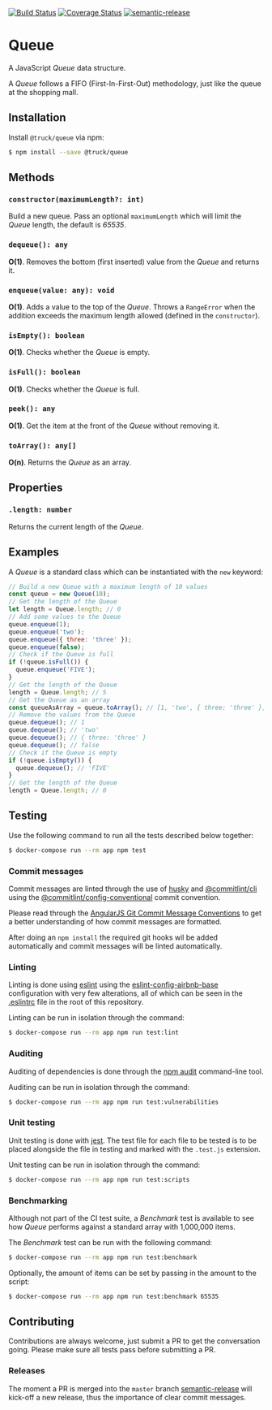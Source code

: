 [![Build Status](https://travis-ci.org/truck-js/queue.svg?branch=master)](https://travis-ci.org/truck-js/queue)
[![Coverage Status](https://coveralls.io/repos/github/truck-js/queue/badge.svg?branch=master)](https://coveralls.io/github/truck-js/queue?branch=master)
[![semantic-release](https://img.shields.io/badge/%20%20%F0%9F%93%A6%F0%9F%9A%80-semantic--release-e10079.svg)](https://github.com/semantic-release/semantic-release)

# Queue

A JavaScript _Queue_ data structure.

A _Queue_ follows a FIFO (First-In-First-Out) methodology, just like the queue at the shopping mall.

## Installation

Install `@truck/queue` via npm:

```sh
$ npm install --save @truck/queue
```

## Methods

### `constructor(maximumLength?: int)`

Build a new queue. Pass an optional `maximumLength` which will limit the _Queue_ length, the default
is _65535_.

### `dequeue(): any`

**O(1)**. Removes the bottom (first inserted) value from the _Queue_ and returns it.

### `enqueue(value: any): void`

**O(1)**. Adds a value to the top of the _Queue_. Throws a `RangeError` when the addition exceeds
the maximum length allowed (defined in the `constructor`).

### `isEmpty(): boolean`

**O(1)**. Checks whether the _Queue_ is empty.

### `isFull(): boolean`

**O(1)**. Checks whether the _Queue_ is full.

### `peek(): any`

**O(1)**. Get the item at the front of the _Queue_ without removing it.

### `toArray(): any[]`

**O(n)**. Returns the _Queue_ as an array.

## Properties

### `.length: number`

Returns the current length of the _Queue_.

## Examples

A _Queue_ is a standard class which can be instantiated with the `new` keyword:

```js
// Build a new Queue with a maximum length of 10 values
const queue = new Queue(10);
// Get the length of the Queue
let length = Queue.length; // 0
// Add some values to the Queue
queue.enqueue(1);
queue.enqueue('two');
queue.enqueue({ three: 'three' });
queue.enqueue(false);
// Check if the Queue is full
if (!queue.isFull()) {
  queue.enqueue('FIVE');
}
// Get the length of the Queue
length = Queue.length; // 5
// Get the Queue as an array
const queueAsArray = queue.toArray(); // [1, 'two', { three: 'three' }, false, 'FIVE']
// Remove the values from the Queue
queue.dequeue(); // 1
queue.dequeue(); // 'two'
queue.dequeue(); // { three: 'three' }
queue.dequeue(); // false
// Check if the Queue is empty
if (!queue.isEmpty()) {
  queue.dequeue(); // 'FIVE'
}
// Get the length of the Queue
length = Queue.length; // 0
```

## Testing

Use the following command to run all the tests described below together:

```sh
$ docker-compose run --rm app npm test
```

### Commit messages

Commit messages are linted through the use of [husky](https://www.npmjs.com/package/husky) and
[@commitlint/cli](https://www.npmjs.com/package/@commitlint/cli) using the
[@commitlint/config-conventional](https://www.npmjs.com/package/@commitlint/config-conventional)
commit convention.

Please read through the
[AngularJS Git Commit Message Conventions](https://gist.github.com/stephenparish/9941e89d80e2bc58a153)
to get a better understanding of how commit messages are formatted.

After doing an `npm install` the required git hooks wil be added automatically and commit messages
will be linted automatically.

### Linting

Linting is done using [eslint](https://eslint.org/) using the
[eslint-config-airbnb-base](https://www.npmjs.com/package/eslint-config-airbnb-base) configuration
with very few alterations, all of which can be seen in the [.eslintrc](.eslintrc) file in the root
of this repository.

Linting can be run in isolation through the command:

```sh
$ docker-compose run --rm app npm run test:lint
```

### Auditing

Auditing of dependencies is done through the [npm audit](https://docs.npmjs.com/cli/audit)
command-line tool.

Auditing can be run in isolation through the command:

```sh
$ docker-compose run --rm app npm run test:vulnerabilities
```

### Unit testing

Unit testing is done with [jest](https://jestjs.io). The test file for each file to be tested is to
be placed alongside the file in testing and marked with the `.test.js` extension.

Unit testing can be run in isolation through the command:

```sh
$ docker-compose run --rm app npm run test:scripts
```

### Benchmarking

Although not part of the CI test suite, a _Benchmark_ test is available to see how _Queue_ performs
against a standard array with 1,000,000 items.

The _Benchmark_ test can be run with the following command:

```sh
$ docker-compose run --rm app npm run test:benchmark
```

Optionally, the amount of items can be set by passing in the amount to the script:

```sh
$ docker-compose run --rm app npm run test:benchmark 65535
```

## Contributing

Contributions are always welcome, just submit a PR to get the conversation going. Please make sure
all tests pass before submitting a PR.

### Releases

The moment a PR is merged into the `master` branch
[semantic-release](https://github.com/semantic-release/semantic-release) will kick-off a new
release, thus the importance of clear commit messages.
